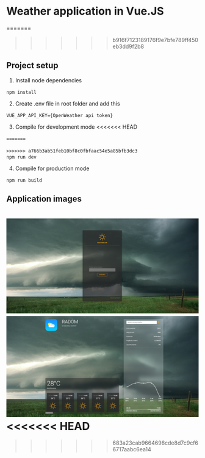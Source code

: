 # Weather application in Vue.JS

=======

> > > > > > > b916f7123189176f9e7bfe789ff450eb3dd9f2b8

## Project setup

1. Install node dependencies

```
npm install
```

2. Create .env file in root folder and add this

```
VUE_APP_API_KEY={OpenWeather api token}
```

3. Compile for development mode
   <<<<<<< HEAD

```
=======

>>>>>>> a766b3ab51feb10bf8c0fbfaac54e5a85bfb3dc3
npm run dev
```

4. Compile for production mode

```
npm run build
```

## Application images

![Login page](/images/login_page.png)
![Main page](/images/main_page.png)
<<<<<<< HEAD
=======

> > > > > > > 683a23cab9664698cde8d7c9cf66717aabc6ea14

